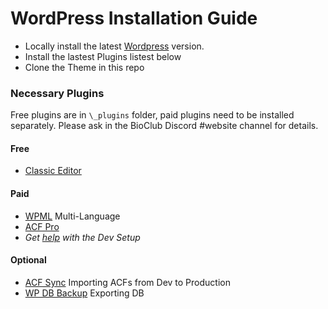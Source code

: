 # WordPress Installation Guide

- Locally install the latest [Wordpress](https://wordpress.org/download/) version.
- Install the lastest Plugins listest below
- Clone the Theme in this repo

### Necessary Plugins
Free plugins are in `\_plugins` folder, paid plugins need to be installed separately. Please ask in the BioClub Discord #website channel for details.

#### Free
* [Classic Editor](https://wordpress.org/plugins/classic-editor/)

#### Paid
* [WPML](https://wpml.org) Multi-Language
* [ACF Pro](https://www.advancedcustomfields.com)
* _Get [help](https://fb.me/trembl) with the Dev Setup_

#### Optional
* [ACF Sync](https://github.com/thomascharbit/acf-sync) Importing ACFs from Dev to Production
* [WP DB Backup](https://wordpress.org/plugins/wp-db-backup/) Exporting DB
